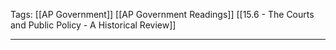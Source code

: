 Tags: 
		[[AP Government]] 
		[[AP Government Readings]] 
		[[15.6 - The Courts and Public Policy - A Historical Review]]
		
---------------------------------------------------------


